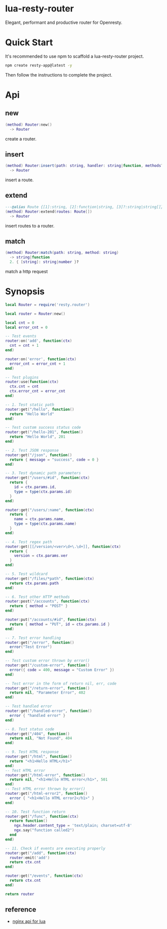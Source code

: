 # lua-resty-router

Elegant, performant and productive router for Openresty.

# Quick Start

It's recommended to use npm to scaffold a lua-resty-router project.

```bash
npm create resty-app@latest -y
```
Then follow the instructions to complete the project.

# Api

## new

```lua
(method) Router:new()
  -> Router
```

create a router.

## insert

```lua
(method) Router:insert(path: string, handler: string|function, methods?: string|string[])
  -> Router
```

insert a route.

## extend

```lua
---@alias Route {[1]:string, [2]:function|string, [3]?:string|string[]}
(method) Router:extend(routes: Route[])
  -> Router
```

insert routes to a router.

## match

```lua
(method) Router:match(path: string, method: string)
  -> string|function
  2. { [string]: string|number }?
```

match a http request

# Synopsis

```lua
local Router = require('resty.router')

local router = Router:new()

local cnt = 0
local error_cnt = 0

-- Test events
router:on('add', function(ctx)
  cnt = cnt + 1
end)

router:on('error', function(ctx)
  error_cnt = error_cnt + 1
end)

-- Test plugins
router:use(function(ctx)
  ctx.cnt = cnt
  ctx.error_cnt = error_cnt
end)

-- 1. Test static path
router:get("/hello", function()
  return "Hello World"
end)

-- Test custom success status code
router:get("/hello-201", function()
  return "Hello World", 201
end)

-- 2. Test JSON response
router:get("/json", function()
  return { message = "success", code = 0 }
end)

-- 3. Test dynamic path parameters
router:get("/users/#id", function(ctx)
  return {
    id = ctx.params.id,
    type = type(ctx.params.id)
  }
end)

router:get("/users/:name", function(ctx)
  return {
    name = ctx.params.name,
    type = type(ctx.params.name)
  }
end)

-- 4. Test regex path
router:get([[/version/<ver>\d+\.\d+]], function(ctx)
  return {
    version = ctx.params.ver
  }
end)

-- 5. Test wildcard
router:get("/files/*path", function(ctx)
  return ctx.params.path
end)

-- 6. Test other HTTP methods
router:post("/accounts", function(ctx)
  return { method = "POST" }
end)

router:put("/accounts/#id", function(ctx)
  return { method = "PUT", id = ctx.params.id }
end)

-- 7. Test error handling
router:get("/error", function()
  error("Test Error")
end)

-- Test custom error thrown by error()
router:get("/custom-error", function()
  error({ code = 400, message = "Custom Error" })
end)

-- Test error in the form of return nil, err, code
router:get("/return-error", function()
  return nil, "Parameter Error", 402
end)

-- Test handled error
router:get("/handled-error", function()
  error { "handled error" }
end)

-- 8. Test status code
router:get("/404", function()
  return nil, "Not Found", 404
end)

-- 9. Test HTML response
router:get("/html", function()
  return "<h1>Hello HTML</h1>"
end)
-- Test HTML error
router:get("/html-error", function()
  return nil, "<h1>Hello HTML error</h1>", 501
end)
-- Test HTML error thrown by error()
router:get("/html-error2", function()
  error { "<h1>Hello HTML error2</h1>" }
end)

-- 10. Test function return
router:get("/func", function(ctx)
  return function()
    ngx.header.content_type = 'text/plain; charset=utf-8'
    ngx.say("function called2")
  end
end)

-- 11. Check if events are executing properly
router:get("/add", function(ctx)
  router:emit('add')
  return ctx.cnt
end)

router:get("/events", function(ctx)
  return ctx.cnt
end)

return router

```
## reference

- [nginx api for lua](https://github.com/openresty/lua-nginx-module?tab=readme-ov-file#nginx-api-for-lua)
